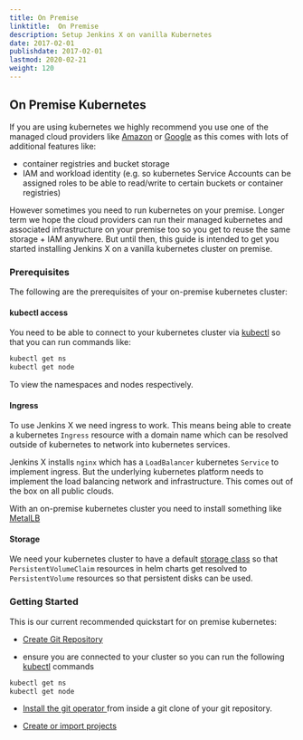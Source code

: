 ```yaml
---
title: On Premise
linktitle:  On Premise
description: Setup Jenkins X on vanilla Kubernetes  
date: 2017-02-01
publishdate: 2017-02-01
lastmod: 2020-02-21
weight: 120
---
```


## On Premise Kubernetes

If you are using kubernetes we highly recommend you use one of the managed cloud providers like [Amazon](/docs/v3/getting-started/eks/) or [Google](/docs/v3/getting-started/gke/) as this comes with lots of additional features like:

* container registries and bucket storage
* IAM and workload identity (e.g. so kubernetes Service Accounts can be assigned roles to be able to read/write to certain buckets or container registries) 

However sometimes you need to run kubernetes on your premise. Longer term we hope the cloud providers can run their managed kubernetes and associated infrastructure on your premise too so you get to reuse the same storage + IAM anywhere. But until then, this guide is intended to get you started installing Jenkins X on a vanilla kubernetes cluster on premise.

### Prerequisites

The following are the prerequisites of your on-premise kubernetes cluster:

#### kubectl access

You need to be able to connect to your kubernetes cluster via [kubectl](https://kubernetes.io/docs/tasks/tools/install-kubectl/) so that you can run commands like:

```bash 
kubectl get ns
kubectl get node
```

To view the namespaces and nodes respectively.
 
#### Ingress

To use Jenkins X we need ingress to work. This means being able to create a kubernetes `Ingress`  resource with a domain name which can be resolved outside of kubernetes to network into kubernetes services.

Jenkins X installs `nginx` which has a `LoadBalancer` kubernetes `Service` to implement ingress. But the underlying kubernetes platform needs to implement the load balancing network and infrastructure. This comes out of the box on all public clouds.
 
With an on-premise kubernetes cluster you need to install something like [MetalLB](https://metallb.universe.tf/)

#### Storage

We need your kubernetes cluster to have a default [storage class](https://kubernetes.io/docs/concepts/storage/storage-classes/) so that `PersistentVolumeClaim` resources in helm charts get resolved to `PersistentVolume` resources so that persistent disks can be used.


### Getting Started

This is our current recommended quickstart for on premise kubernetes:

*  <a href="https://github.com/jx3-gitops-repositories/jx3-kubernetes/generate" target="github" class="btn bg-primary text-light">Create Git Repository</a> 

* ensure you are connected to your cluster so you can run the following [kubectl](https://kubernetes.io/docs/tasks/tools/install-kubectl/) commands 

```bash 
kubectl get ns
kubectl get node      
```        

*  <a href="/docs/v3/guides/operator/" 
    target="github" class="btn bg-primary text-light" 
    title="install the git operator to setup Jenkins X in your cluster">
    Install the git operator
  </a> from inside a git clone of your git repository.

*  <a href="/docs/v3/develop/create-project/" class="btn bg-primary text-light">Create or import projects</a> 
